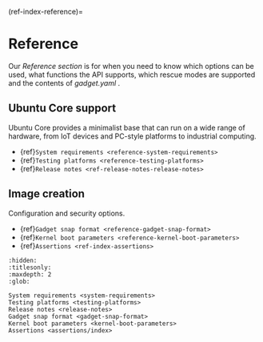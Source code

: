 (ref-index-reference)=
# Reference

Our *Reference section* is for when you need to know which options can be used, what functions the API supports, which rescue modes are supported and the contents of *gadget.yaml* .

## Ubuntu Core support

Ubuntu Core provides a minimalist base that can run on a wide range of hardware, from IoT devices and PC-style platforms to industrial computing.

- {ref}`System requirements <reference-system-requirements>`
- {ref}`Testing platforms <reference-testing-platforms>`
- {ref}`Release notes <ref-release-notes-release-notes>`

## Image creation

Configuration and security options.

- {ref}`Gadget snap format <reference-gadget-snap-format>`
- {ref}`Kernel boot parameters <reference-kernel-boot-parameters>`
- {ref}`Assertions <ref-index-assertions>`

```{toctree}
:hidden:
:titlesonly:
:maxdepth: 2
:glob:

System requirements <system-requirements>
Testing platforms <testing-platforms>
Release notes <release-notes>
Gadget snap format <gadget-snap-format>
Kernel boot parameters <kernel-boot-parameters>
Assertions <assertions/index>
